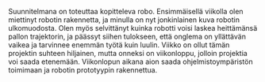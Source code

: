 Suunnitelmana on toteuttaa kopitteleva robo. Ensimmäisellä viikolla olen miettinyt robotin rakennetta, ja minulla on nyt jonkinlainen kuva robotin ulkomuodosta. Olen myös selvittänyt kuinka robotti voisi laskea heittämänsä pallon trajektorin, ja päässyt siihen tulokseen, että onglema on yllättävän vaikea ja tarvinnee enemmän työtä kuin luulin. Viikko on ollut tämän projektin suhteen hiljainen, mutta onneksi on viikonloppu, jolloin projektia voi saada etenemään. Viikonlopun aikana aion saada ohjelmistoympäristön toimimaan ja robotin prototyypin rakennettua.
